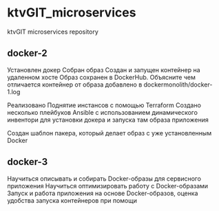 # ktvGIT_microservices
ktvGIT microservices repository


## docker-2

Установлен докер
Собран образ
Создан и запущен контейнер на удаленном хосте
Образ сохранен в DockerHub.
Объясните чем отличается контейнер от образа добавлено в dockermonolith/docker-1.log

Реализовано Поднятие инстансов с помощью Terraform
Создано несколько плейбуков Ansible с использованием динамического инвентори для установки докера и запуска там образа приложения

Создан шаблон пакера, который делает образ с уже установленным Docker

## docker-3

Научиться описывать и собирать Docker-образы для сервисного приложения
Научиться оптимизировать работу с Docker-образами
Запуск и работа приложения на основе Docker-образов, оценка удобства запуска контейнеров при помощи
